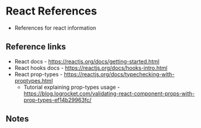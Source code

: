 # React References

* References for react information

## Reference links
* React docs - https://reactjs.org/docs/getting-started.html
* React hooks docs - https://reactjs.org/docs/hooks-intro.html
* React prop-types - https://reactjs.org/docs/typechecking-with-proptypes.html
  * Tutorial explaining prop-types usage - https://blog.logrocket.com/validating-react-component-props-with-prop-types-ef14b29963fc/

## Notes

